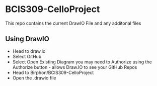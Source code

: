 # BCIS309-CelloProject

This repo contains the current DrawIO File and any additonal files

## Using DrawIO

- Head to draw.io
- Select GitHub
- Select Open Existing Diagram
you may need to Authorize using the Authorize button - allows Draw.IO to see your GitHub Repos
- Head to Birphon/BCIS309-CelloProject
- Open the .drawio file